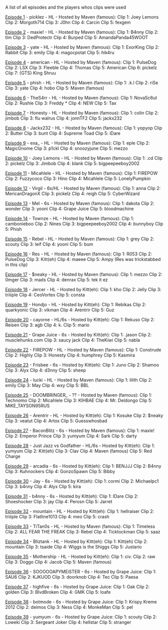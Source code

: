A list of all episodes and the players whos clips were used

[Episode 1](https://youtu.be/r8NiBLsD-bY) - picklez - HL - Hosted by Maven (famous):
Clip 1: Joey Lemons
Clip 2: Morgoth714
Clip 3: J0hn
Clip 4: Carcin
Clip 5: fexgem

[Episode 2](https://youtu.be/3T1l1Sfjm9w) - maxie! - HL - Hosted by Maven (famous):
Clip 1: B4nny
Clip 2: tlm
Clip 3: DedProtectr 
Clip 4: Burped
Clip 5: AmandaPanda45WOOT

[Episode 3](https://youtu.be/p1F_5tv9LME) - yate - HL - Hosted by Maven (famous):
Clip 1: ExorKing
Clip 2: Rabbit
Clip 3: emily
Clip 4: magocpotat
Clip 5: hik4ru

[Episode 4](https://youtu.be/LfzuwaKh3Hg) - american - HL - Hosted by Maven (famous):
Clip 1: PulseDog
Clip 2: LSX
Clip 3: Fleeble
Clip 4: Thomas
Clip 5: American
Clip 6: pickelz
Clip 7: {GTS} King Shruu

[Episode 5](https://youtu.be/bTpFNyVqGx8) - phish - HL - Hosted by Maven (famous):
Clip 1: .k.l
Clip 2: riSe
Clip 3: yate
Clip 4: hobo
Clip 5: Maven (famous)

[Episode 6](https://youtu.be/ey6g-9kJp0Q) - TheS4rr - HL - Hosted by Maven (famous):
Clip 1: NovaSc6ut
Clip 2: Rushie
Clip 3: Freddy *
Clip 4: NEW
Clip 5: Tax

[Episode 7](https://youtu.be/m1Cyf-YIsy0) - Honesty - HL - Hosted by Maven (famous):
Clip 1: colin
Clip 2: jimbob
Clip 3: flu walrus
Clip 4: jonnTF2
Clip 5: jackx232

[Episode 8](https://youtu.be/AoiHbydnPjc) - Jackx232 - HL - Hosted by Maven (famous):
Clip 1: yopyop
Clip 2: Butter
Clip 3: bunt
Clip 4: Supreme Toad
Clip 5: iDare

[Episode 9](https://youtu.be/qObBjenKxp0) -  exa_ - HL - Hosted by Maven (famous):
Clip 1: eple
Clip 2: MagicGnome
Clip 3: p1ckl
Clip 4: snoozyjune
Clip 5: mezzo

[Episode 10](https://youtu.be/VpLAWlSYJ2U) - Joey Lemons - HL - Hosted by Maven (famous):
Clip 1: .cd
Clip 2: pickelz
Clip 3: Jimbob
Clip 4: blank
Clip 5: bigpeepeeboy2002

[Episode 11](https://youtu.be/WkNqiqkk8MQ) - Micahlele - HL - Hosted by Maven (famous):
Clip 1: FIREPOW
Clip 2: Fuzzycoco
Clip 3: Hino
Clip 4: Micahlele
Clip 5: LonelyPumpkin

[Episode 12](https://youtu.be/LND0bkDiJTw) - Virgil - 6s/HL - Hosted by Maven (famous):
Clip 1: anna
Clip 2: MericanDragonX
Clip 3: pickelz
Clip 4: reigh
Clip 5: CyberWizard

[Episode 13](https://youtu.be/2D4n0jsfhI0) - Mel - 6s - Hosted by Maven (famous):
Clip 1: dakota
Clip 2: wonder
Clip 3: yooni
Clip 4: Grape Juice
Clip 5: bloodmachine

[Episode 14](https://youtu.be/SY2vfW3TS8k) - Townze - HL - Hosted by Maven (famous):
Clip 1: cambonieboo
Clip 2: Nines
Clip 3: bigpeepeeboy2002
Clip 4: bunnyboy
Clip 5: Phish

[Episode 15](https://youtu.be/79uT5yCv5lE) - Rebel - HL - Hosted by Maven (famous):
Clip 1: grey
Clip 2: scouty
Clip 3: leif
Clip 4: yooni
Clip 5: bum

[Episode 16](https://youtu.be/sWW6DVVKLkA) - Res - HL - Hosted by Maven (famous):
Clip 1: R053
Clip 2: PulseDog
Clip 3: Kitt(eh)
Clip 4: maeee
Clip 5: Ampy (Res was trickstabbed in this clip)

[Episode 17](https://youtu.be/mFyajsP5nLY) - $neaky - HL - Hosted by Maven (famous):
Clip 1: mezzo
Clip 2: 0mger
Clip 3: mads
Clip 4: denrax
Clip 5: tek it ez

[Episode 18](https://youtu.be/lPWAC0Bsgjk) - Jercer - HL - Hosted by Kitt(eh):
Clip 1: kho
Clip 2: Jelly
Clip 3: triiiple
Clip 4: CeoVortex
Clip 5: consta

[Episode 19](https://youtu.be/QNso8-Whk98) - Hondjo - HL - Hosted by Kitt(eh):
Clip 1: Rebikas
Clip 2: quarkyonic
Clip 3: vikman
Clip 4: Arentrir
Clip 5: Guz

[Episode 20](https://youtu.be/DKW9xRpgmjA) - cayorne - HL/6s - Hosted by Kitt(eh):
Clip 1: Rekuso
Clip 2: Reisen
Clip 3: agb
Clip 4: k.
Clip 5: mario

[Episode 21](https://youtu.be/m_d-ZMDGSCQ) - Grape Juice - 6s - Hosted by Kitt(eh):
Clip 1: .jason
Clip 2: musclehunks.com
Clip 3: saucy jack
Clip 4: TheKiwi
Clip 5: nabla

[Episode 22](https://youtu.be/EJCh0rgVGoA) - FIREPOW - HL - Hosted by Maven (famous):
Clip 1: Construde
Clip 2: Highly
Clip 3: Honesty
Clip 4: humphrey
Clip 5: Kasmira

[Episode 23](https://youtu.be/Rfx85JfOWjI) - Frisbee - 6s - Hosted by Kitt(eh):
Clip 1: Juno
Clip 2: Shamoo
Clip 3: Alyx
Clip 4: d3nny
Clip 5: sheep

[Episode 24](https://youtu.be/CovcTzigNCc) - lucki - HL - Hosted by Maven (famous):
Clip 1: lilith
Clip 2: emily
Clip 3: May
Clip 4: wxy
Clip 5: BBL

[Episode 25](https://youtu.be/W-HAJaoNT-w) - DOOMBRINGER_ - ?? - Hosted by Maven (famous):
Clip 1: Technomo
Clip 2: Micahlele
Clip 3: KIHBAE
Clip 4: Mr. Deldongo
Clip 5: MIKE_TAYSON95RUS

[Episode 26](https://youtu.be/hpA9d0u24tM) - Arentrir - HL - Hosted by Kitt(eh):
Clip 1: Kosuke
Clip 2: $neaky
Clip 3: veatut
Clip 4: Artox
Clip 5: Guesswhosbad

[Episode 27](https://youtu.be/h2t70fUf5GE) - BaconBlitz - 6s - Hosted by Maven (famous):
Clip 1: maxie!
Clip 2: Emperor Prince
Clip 3: yumyum
Clip 4: Sark
Clip 5: darty

[Episode 28](https://youtu.be/p6SMAhxjBxg) - Just Jazz vs Godfather - HL/6s - Hosted by Kitt(eh):
Clip 1: yumyum
Clip 2: Kitt(eh)
Clip 3: Clav
Clip 4: Maven (famous)
Clip 5: Red Charge

[Episode 29](https://youtu.be/4neeSudVDLw) - arcadia - 6s - Hosted by Kitt(eh):
Clip 1: BENJJJ
Clip 2: B4nny
Clip 3: Kuhnockers
Clip 4: GonzoSpawn
Clip 5: Bibby

[Episode 30](https://youtu.be/eQBvscnRAts) - Jay - 6s - Hosted by Kitt(eh):
Clip 1: cormi
Clip 2: Michaelpc1
Clip 3: b4nny
Clip 4: Alyx
Clip 5: kira

[Episode 31](https://youtu.be/ySdIJPhkn6Y) - b4nny - 6s - Hosted by Kitt(eh):
Clip 1: IDare
Clip 2: Shoeshocker
Clip 3: jay
Clip 4: Perosn
Clip 5: Jarret

[Episode 32](https://youtu.be/42iaF4L3JMk) - mountain - HL - Hosted by Kitt(eh):
Clip 1: hellraiser
Clip 2: triiiple
Clip 3: Flatline1013
Clip 4: meo
Clip 5: crash

[Episode 33](https://youtu.be/kmW-z2HgEWA) - TiTan0s - HL - Hosted by Maven (famous):
Clip 1: Timeless
Clip 2: ALL FEAR THE FREAK
Clip 3: Rebel
Clip 4: Ticktockman
Clip 5: saaz

[Episode 34](https://youtu.be/CW3GasyTlJI) - Bliztank - HL - Hosted by Kitt(eh):
Clip 1: Kitt(eh)
Clip 2: mountain
Clip 3: tsaide
Clip 4: Wiggs is the Shiggs
Clip 5: Justario

[Episode 35](https://youtu.be/7aHfmufcFXs) - Mothership - HL - Hosted by Kitt(eh):
Clip 1: civ.
Clip 2: raw
Clip 3: Doggo
Clip 4: Jacob
Clip 5: Maven (famous)

[Episode 36](https://youtu.be/vcak260gdgc) - SOOOOOAPYMEiSTER - 6s - Hosted by Grape Juice:
Clip 1: SAU6
Clip 2: KJKUOD
Clip 3: doorknob
Clip 4: Tec
Clip 5: Paesa

[Episode 37](https://youtu.be/jW-yE7nqcqs) - highfive - 6s - Hosted by Grape Juice:
Clip 1: Oak
Clip 2: golden
Clip 3: BlvdBroken
Clip 4: GMK
Clip 5: loafe

[Episode 38](https://youtu.be/93Qjo-uVNWY) - botmode - 6s - Hosted by Grape Juice:
Clip 1: Krispy Kreme 2012
Clip 2: deimos
Clip 3: Ness
Clip 4: MonkeMan
Clip 5: pel

[Episode 39](https://youtu.be/JWYw1dHJGhE) - yumyum - 6s - Hosted by Grape Juice:
Clip 1: scouty
Clip 2: Loweki
Clip 3: Sergeant Joker
Clip 4: hellstar
Clip 5: stranger
